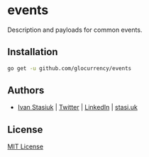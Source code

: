 # events
Description and payloads for common events.

## Installation

```bash
go get -u github.com/glocurrency/events
```

## Authors
- [Ivan Stasiuk](https://github.com/brokeyourbike) | [Twitter](https://twitter.com/brokeyourbike) | [LinkedIn](https://www.linkedin.com/in/brokeyourbike) | [stasi.uk](https://stasi.uk)

## License
[MIT License](https://github.com/glocurrency/events/blob/main/LICENSE)
